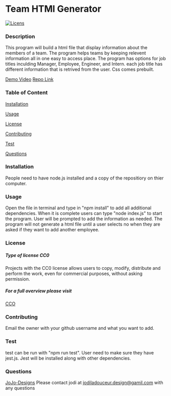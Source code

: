 # Team HTMl Generator
  [![Licens](https://img.shields.io/badge/License-CC0%202.0-blue.svg)](https://opensource.org/licenses/CC0)
  ### Description
  This program will build a html file that display information about the members of a team. The program helps teams by keeping relevent information all in one easy to access place. The program has options for job titles inculding Manager, Employee, Engineer, and Intern. each job title has different information that is retrived from the user. Css comes prebuilt.

  [Demo Video](https://youtu.be/5UYbPgwW34w)
  [Repo Link](https://github.com/JoJo-designs/employee-list)

  ### Table of Content
  [Installation](#Installation)

  [Usage](#Usage)

  [License](#License)

  [Contributing](#Contributing)

  [Test](#Test)

  [Questions](#Questions)

  ### Installation
  People need to have node.js installed and a copy of the repositiory on thier computer. 
  ### Usage
  Open the file in terminal and type in "npm install" to add all additional dependencies. When it is complete users can type "node index.js" to start the program. User will be prompted to add the information as needed. The program will not generate a html file until a user selects no when they are asked if they want to add another employee.  
  ### License
  ##### Type of license CC0
  Projects with the CC0 license allows users to copy, modify, distribute and perform the work, even for commercial purposes, without asking permission.
 ##### For a full overview please visit
[CCO](https://creativecommons.org/publicdomain/zero/1.0/legalcode)  
  ### Contributing
  Email the owner with your github username and what you want to add. 
  ### Test
  test can be run with "npm run test". User need to make sure they have jest.js. Jest will be installed along with other dependencies. 
  ### Questions
  [JoJo-Designs](https://github.com/JoJo-Designs)
  Please contact jodi at jodiladouceur.design@gamil.com with any questions